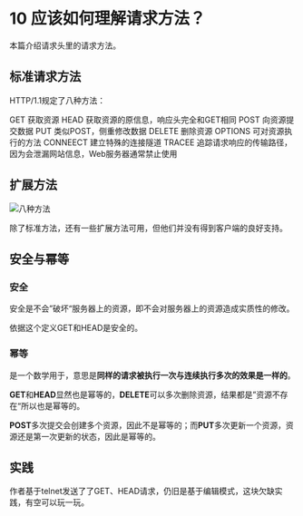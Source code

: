 # 10 应该如何理解请求方法？


本篇介绍请求头里的请求方法。

## 标准请求方法

HTTP/1.1规定了八种方法：

GET 获取资源
HEAD 获取资源的原信息，响应头完全和GET相同
POST 向资源提交数据
PUT 类似POST，侧重修改数据
DELETE 删除资源
OPTIONS 可对资源执行的方法
CONNEECT 建立特殊的连接隧道
TRACEE 追踪请求响应的传输路径，因为会泄漏网站信息，Web服务器通常禁止使用

## 扩展方法

![八种方法](https://blog-1258030304.cos.ap-guangzhou.myqcloud.com/books/master-http/http-8-methods.jpeg)

除了标准方法，还有一些扩展方法可用，但他们并没有得到客户端的良好支持。

## 安全与幂等

### 安全

安全是不会”破坏“服务器上的资源，即不会对服务器上的资源造成实质性的修改。

依据这个定义GET和HEAD是安全的。

### 幂等

是一个数学用于，意思是**同样的请求被执行一次与连续执行多次的效果是一样的**。

**GET**和**HEAD**显然也是幂等的，**DELETE**可以多次删除资源，结果都是”资源不存在“所以也是幂等的。

**POST**多次提交会创建多个资源，因此不是幂等的；而**PUT**多次更新一个资源，资源还是第一次更新的状态，因此是幂等的。

## 实践

作者基于telnet发送了了GET、HEAD请求，仍旧是基于编辑模式，这块欠缺实践，有空可以玩一玩。